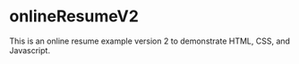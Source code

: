 # onlineResumeV2
This is an online resume example version 2 to demonstrate HTML, CSS, and Javascript.
